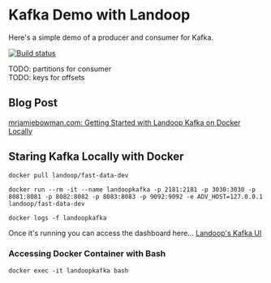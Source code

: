 # Kafka Demo with Landoop
Here's a simple demo of a producer and consumer for Kafka.

[![Build status](https://ci.appveyor.com/api/projects/status/57kp8qdv74lk0006?svg=true)](https://ci.appveyor.com/project/mrjamiebowman/kafka-c-sharp-sample)

TODO: partitions for consumer  
TODO: keys for offsets  

## Blog Post
[mrjamiebowman.com: Getting Started with Landoop Kafka on Docker Locally](https://www.mrjamiebowman.com/software-development/getting-started-with-landoop-kafka-on-docker-locally/)

## Staring Kafka Locally with Docker
`docker pull landoop/fast-data-dev`
	
`docker run --rm -it --name landoopkafka -p 2181:2181 -p 3030:3030 -p 8081:8081 -p 8082:8082 -p 8083:8083 -p 9092:9092 -e ADV_HOST=127.0.0.1 landoop/fast-data-dev`

`docker logs -f landoopkafka`

Once it's running you can access the dashboard here... [Landoop's Kafka UI](http://127.0.0.1:3030/)

### Accessing Docker Container with Bash
`docker exec -it landoopkafka bash`
